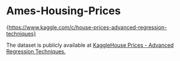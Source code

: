 # Ames-Housing-Prices
{https://www.kaggle.com/c/house-prices-advanced-regression-techniques}

The dataset is publicly available at <a href="https://www.kaggle.com/c/house-prices-advanced-regression-techniques/" target="_blank" rel="noopener noreferrer"> KaggleHouse Prices - Advanced Regression Techniques.</a>
